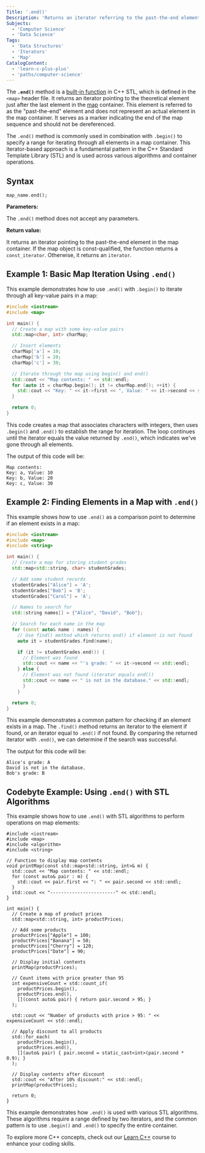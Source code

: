 ```yaml
---
Title: '.end()'
Description: 'Returns an iterator referring to the past-the-end element in a map container.'
Subjects:
  - 'Computer Science'
  - 'Data Science'
Tags:
  - 'Data Structures'
  - 'Iterators'
  - 'Map'
CatalogContent:
  - 'learn-c-plus-plus'
  - 'paths/computer-science'
---
```


The **`.end()`** method is a [built-in function](https://www.codecademy.com/resources/docs/cpp/functions) in C++ STL, which is defined in the `<map>` header file. It returns an iterator pointing to the theoretical element just after the last element in the [map](https://www.codecademy.com/resources/docs/cpp/maps) container. This element is referred to as the "past-the-end" element and does not represent an actual element in the map container. It serves as a marker indicating the end of the map sequence and should not be dereferenced.

The `.end()` method is commonly used in combination with `.begin()` to specify a range for iterating through all elements in a map container. This iterator-based approach is a fundamental pattern in the C++ Standard Template Library (STL) and is used across various algorithms and container operations.

## Syntax

```pseudo
map_name.end();
```

**Parameters:**

The `.end()` method does not accept any parameters.

**Return value:**

It returns an iterator pointing to the past-the-end element in the map container. If the map object is const-qualified, the function returns a `const_iterator`. Otherwise, it returns an `iterator`.

## Example 1: Basic Map Iteration Using `.end()`

This example demonstrates how to use `.end()` with `.begin()` to iterate through all key-value pairs in a map:

```cpp
#include <iostream>
#include <map>

int main() {
  // Create a map with some key-value pairs
  std::map<char, int> charMap;

  // Insert elements
  charMap['a'] = 10;
  charMap['b'] = 20;
  charMap['c'] = 30;

  // Iterate through the map using begin() and end()
  std::cout << "Map contents: " << std::endl;
  for (auto it = charMap.begin(); it != charMap.end(); ++it) {
    std::cout << "Key: " << it->first << ", Value: " << it->second << std::endl;
  }

  return 0;
}
```

This code creates a map that associates characters with integers, then uses `.begin()` and `.end()` to establish the range for iteration. The loop continues until the iterator equals the value returned by `.end()`, which indicates we've gone through all elements.

The output of this code will be:

```shell
Map contents:
Key: a, Value: 10
Key: b, Value: 20
Key: c, Value: 30
```

## Example 2: Finding Elements in a Map with `.end()`

This example shows how to use `.end()` as a comparison point to determine if an element exists in a map:

```cpp
#include <iostream>
#include <map>
#include <string>

int main() {
  // Create a map for storing student grades
  std::map<std::string, char> studentGrades;

  // Add some student records
  studentGrades["Alice"] = 'A';
  studentGrades["Bob"] = 'B';
  studentGrades["Carol"] = 'A';

  // Names to search for
  std::string names[] = {"Alice", "David", "Bob"};

  // Search for each name in the map
  for (const auto& name : names) {
    // Use find() method which returns end() if element is not found
    auto it = studentGrades.find(name);

    if (it != studentGrades.end()) {
      // Element was found
      std::cout << name << "'s grade: " << it->second << std::endl;
    } else {
      // Element was not found (iterator equals end())
      std::cout << name << " is not in the database." << std::endl;
      }
    }

  return 0;
}
```

This example demonstrates a common pattern for checking if an element exists in a map. The `.find()` method returns an iterator to the element if found, or an iterator equal to `.end()` if not found. By comparing the returned iterator with `.end()`, we can determine if the search was successful.

The output for this code will be:

```shell
Alice's grade: A
David is not in the database.
Bob's grade: B
```

## Codebyte Example: Using `.end()` with STL Algorithms

This example shows how to use `.end()` with STL algorithms to perform operations on map elements:

```codebyte/cpp
#include <iostream>
#include <map>
#include <algorithm>
#include <string>

// Function to display map contents
void printMap(const std::map<std::string, int>& m) {
  std::cout << "Map contents: " << std::endl;
  for (const auto& pair : m) {
    std::cout << pair.first << ": " << pair.second << std::endl;
  }
  std::cout << "------------------------" << std::endl;
}

int main() {
  // Create a map of product prices
  std::map<std::string, int> productPrices;

  // Add some products
  productPrices["Apple"] = 100;
  productPrices["Banana"] = 50;
  productPrices["Cherry"] = 120;
  productPrices["Date"] = 90;

  // Display initial contents
  printMap(productPrices);

  // Count items with price greater than 95
  int expensiveCount = std::count_if(
    productPrices.begin(),
    productPrices.end(),
    [](const auto& pair) { return pair.second > 95; }
  );

  std::cout << "Number of products with price > 95: " << expensiveCount << std::endl;

  // Apply discount to all products
  std::for_each(
    productPrices.begin(),
    productPrices.end(),
    [](auto& pair) { pair.second = static_cast<int>(pair.second * 0.9); }
  );

  // Display contents after discount
  std::cout << "After 10% discount:" << std::endl;
  printMap(productPrices);

  return 0;
}
```

This example demonstrates how `.end()` is used with various STL algorithms. These algorithms require a range defined by two iterators, and the common pattern is to use `.begin()` and `.end()` to specify the entire container.

To explore more C++ concepts, check out our [Learn C++](https://www.codecademy.com/learn/learn-c-plus-plus) course to enhance your coding skills.

